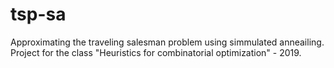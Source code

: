 # tsp-sa
Approximating the traveling salesman problem using simmulated anneailing. Project for the class "Heuristics for combinatorial optimization" - 2019.
